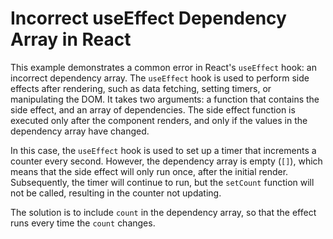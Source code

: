 # Incorrect useEffect Dependency Array in React

This example demonstrates a common error in React's `useEffect` hook: an incorrect dependency array. The `useEffect` hook is used to perform side effects after rendering, such as data fetching, setting timers, or manipulating the DOM. It takes two arguments: a function that contains the side effect, and an array of dependencies. The side effect function is executed only after the component renders, and only if the values in the dependency array have changed.

In this case, the `useEffect` hook is used to set up a timer that increments a counter every second. However, the dependency array is empty (`[]`), which means that the side effect will only run once, after the initial render.  Subsequently, the timer will continue to run, but the `setCount` function will not be called, resulting in the counter not updating.

The solution is to include `count` in the dependency array, so that the effect runs every time the `count` changes.